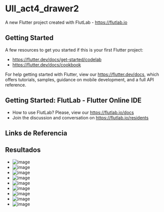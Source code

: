 # Ull_act4_drawer2

A new Flutter project created with FlutLab - https://flutlab.io

## Getting Started

A few resources to get you started if this is your first Flutter project:

- https://flutter.dev/docs/get-started/codelab
- https://flutter.dev/docs/cookbook

For help getting started with Flutter, view our
https://flutter.dev/docs, which offers tutorials,
samples, guidance on mobile development, and a full API reference.

## Getting Started: FlutLab - Flutter Online IDE

- How to use FlutLab? Please, view our https://flutlab.io/docs
- Join the discussion and conversation on https://flutlab.io/residents

## Links de Referencia

## Resultados
- ![image](https://github.com/aecortega/Ull_act4_drawer2/assets/143548446/c1eed5bd-ca33-4683-8f13-5975f21643cb)
- ![image](https://github.com/aecortega/Ull_act4_drawer2/assets/143548446/825437f2-c899-4f08-bad3-ee1c774099be)
- ![image](https://github.com/aecortega/Ull_act4_drawer2/assets/143548446/ed058dfd-5c27-4039-b535-c8300e35c36a)
- ![image](https://github.com/aecortega/Ull_act4_drawer2/assets/143548446/a96dc649-40a2-4dce-9cd3-d6805ec4882f)
- ![image](https://github.com/aecortega/Ull_act4_drawer2/assets/143548446/c016b518-ace5-4ae9-af7f-4a245d6a4baf)
- ![image](https://github.com/aecortega/Ull_act4_drawer2/assets/143548446/f7d7a3e3-79ba-4b93-a347-c3d5faa55e24)
- ![image](https://github.com/aecortega/Ull_act4_drawer2/assets/143548446/5686e7c8-25ac-47e9-9f80-f1d402c7c7a2)
- ![image](https://github.com/aecortega/Ull_act4_drawer2/assets/143548446/3334b985-f8dc-46bd-a0f3-a9f5b76c55ee)
- ![image](https://github.com/aecortega/Ull_act4_drawer2/assets/143548446/aa53a480-049e-451d-9f8a-23fb50716689)




